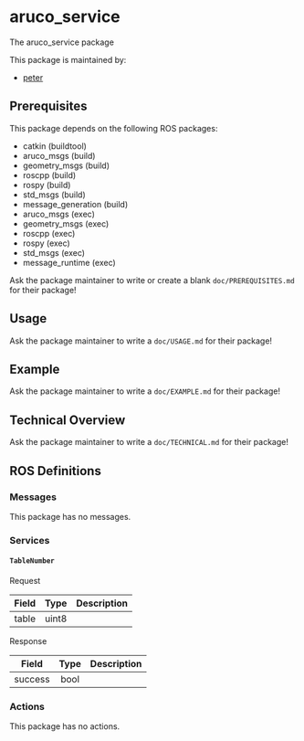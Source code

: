 # aruco_service

The aruco_service package

This package is maintained by:
- [peter](mailto:peter@todo.todo)

## Prerequisites

This package depends on the following ROS packages:
- catkin (buildtool)
- aruco_msgs (build)
- geometry_msgs (build)
- roscpp (build)
- rospy (build)
- std_msgs (build)
- message_generation (build)
- aruco_msgs (exec)
- geometry_msgs (exec)
- roscpp (exec)
- rospy (exec)
- std_msgs (exec)
- message_runtime (exec)

Ask the package maintainer to write or create a blank `doc/PREREQUISITES.md` for their package!

## Usage

Ask the package maintainer to write a `doc/USAGE.md` for their package!

## Example

Ask the package maintainer to write a `doc/EXAMPLE.md` for their package!

## Technical Overview

Ask the package maintainer to write a `doc/TECHNICAL.md` for their package!

## ROS Definitions

### Messages

This package has no messages.

### Services

#### `TableNumber`

Request

| Field | Type | Description |
|:-:|:-:|---|
| table | uint8 |  |

Response

| Field | Type | Description |
|:-:|:-:|---|
| success | bool |  |


### Actions

This package has no actions.

